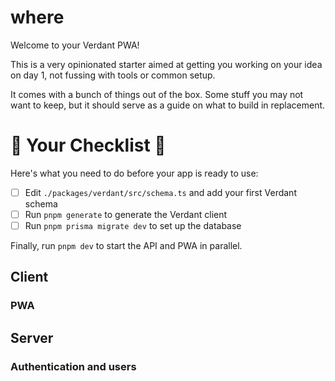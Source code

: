 # where

Welcome to your Verdant PWA!

This is a very opinionated starter aimed at getting you working on your idea on day 1, not fussing with tools or common setup.

It comes with a bunch of things out of the box. Some stuff you may not want to keep, but it should serve as a guide on what to build in replacement.

# 👀 Your Checklist 👀

Here's what you need to do before your app is ready to use:

- [ ] Edit `./packages/verdant/src/schema.ts` and add your first Verdant schema
- [ ] Run `pnpm generate` to generate the Verdant client
- [ ] Run `pnpm prisma migrate dev` to set up the database

Finally, run `pnpm dev` to start the API and PWA in parallel.

## Client

### PWA

## Server

### Authentication and users
